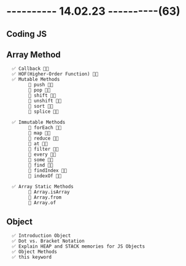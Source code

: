 # ---------- 14.02.23 ----------(63)

## Coding JS

## Array Method

      ✅ Callback 👍🏻
      ✅ HOF(Higher-Order Function) 👍🏻
      ✅ Mutable Methods
            🔷 push 👍🏻
            🔷 pop 👍🏻
            🔷 shift 👍🏻
            🔷 unshift 👍🏻
            🔷 sort 👍🏻
            🔷 splice 👍🏻

      ✅ Immutable Methods
            🔷 forEach 👍🏻
            🔷 map 👍🏻
            🔷 reduce 👍🏻
            🔷 at 👍🏻
            🔷 filter 👍🏻
            🔷 every 👍🏻
            🔷 some 👍🏻
            🔷 find 👍🏻
            🔷 findIndex 👍🏻
            🔷 indexOf 👍🏻

      ✅ Array Static Methods
            🔷 Array.isArray
            🔷 Array.from
            🔷 Array.of

## Object

      ✅ Introduction Object
      ✅ Dot vs. Bracket Notation
      ✅ Explain HEAP and STACK memories for JS Objects
      ✅ Object Methods
      ✅ this keyword
